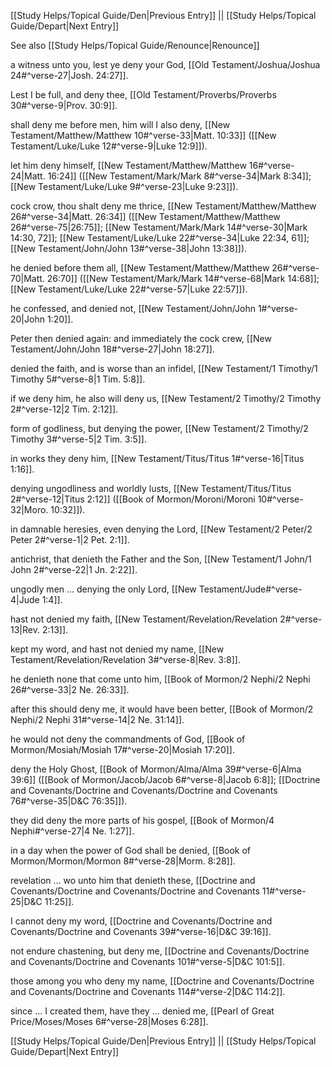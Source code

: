[[Study Helps/Topical Guide/Den|Previous Entry]]  ||  [[Study Helps/Topical Guide/Depart|Next Entry]]

 See also [[Study Helps/Topical Guide/Renounce|Renounce]]

 a witness unto you, lest ye deny your God, [[Old Testament/Joshua/Joshua 24#^verse-27|Josh. 24:27]].

 Lest I be full, and deny thee, [[Old Testament/Proverbs/Proverbs 30#^verse-9|Prov. 30:9]].

 shall deny me before men, him will I also deny, [[New Testament/Matthew/Matthew 10#^verse-33|Matt. 10:33]] ([[New Testament/Luke/Luke 12#^verse-9|Luke 12:9]]).

 let him deny himself, [[New Testament/Matthew/Matthew 16#^verse-24|Matt. 16:24]] ([[New Testament/Mark/Mark 8#^verse-34|Mark 8:34]]; [[New Testament/Luke/Luke 9#^verse-23|Luke 9:23]]).

 cock crow, thou shalt deny me thrice, [[New Testament/Matthew/Matthew 26#^verse-34|Matt. 26:34]] ([[New Testament/Matthew/Matthew 26#^verse-75|26:75]]; [[New Testament/Mark/Mark 14#^verse-30|Mark 14:30, 72]]; [[New Testament/Luke/Luke 22#^verse-34|Luke 22:34, 61]]; [[New Testament/John/John 13#^verse-38|John 13:38]]).

 he denied before them all, [[New Testament/Matthew/Matthew 26#^verse-70|Matt. 26:70]] ([[New Testament/Mark/Mark 14#^verse-68|Mark 14:68]]; [[New Testament/Luke/Luke 22#^verse-57|Luke 22:57]]).

 he confessed, and denied not, [[New Testament/John/John 1#^verse-20|John 1:20]].

 Peter then denied again: and immediately the cock crew, [[New Testament/John/John 18#^verse-27|John 18:27]].

 denied the faith, and is worse than an infidel, [[New Testament/1 Timothy/1 Timothy 5#^verse-8|1 Tim. 5:8]].

 if we deny him, he also will deny us, [[New Testament/2 Timothy/2 Timothy 2#^verse-12|2 Tim. 2:12]].

 form of godliness, but denying the power, [[New Testament/2 Timothy/2 Timothy 3#^verse-5|2 Tim. 3:5]].

 in works they deny him, [[New Testament/Titus/Titus 1#^verse-16|Titus 1:16]].

 denying ungodliness and worldly lusts, [[New Testament/Titus/Titus 2#^verse-12|Titus 2:12]] ([[Book of Mormon/Moroni/Moroni 10#^verse-32|Moro. 10:32]]).

 in damnable heresies, even denying the Lord, [[New Testament/2 Peter/2 Peter 2#^verse-1|2 Pet. 2:1]].

 antichrist, that denieth the Father and the Son, [[New Testament/1 John/1 John 2#^verse-22|1 Jn. 2:22]].

 ungodly men ... denying the only Lord, [[New Testament/Jude#^verse-4|Jude 1:4]].

 hast not denied my faith, [[New Testament/Revelation/Revelation 2#^verse-13|Rev. 2:13]].

 kept my word, and hast not denied my name, [[New Testament/Revelation/Revelation 3#^verse-8|Rev. 3:8]].

 he denieth none that come unto him, [[Book of Mormon/2 Nephi/2 Nephi 26#^verse-33|2 Ne. 26:33]].

 after this should deny me, it would have been better, [[Book of Mormon/2 Nephi/2 Nephi 31#^verse-14|2 Ne. 31:14]].

 he would not deny the commandments of God, [[Book of Mormon/Mosiah/Mosiah 17#^verse-20|Mosiah 17:20]].

 deny the Holy Ghost, [[Book of Mormon/Alma/Alma 39#^verse-6|Alma 39:6]] ([[Book of Mormon/Jacob/Jacob 6#^verse-8|Jacob 6:8]]; [[Doctrine and Covenants/Doctrine and Covenants/Doctrine and Covenants 76#^verse-35|D&C 76:35]]).

 they did deny the more parts of his gospel, [[Book of Mormon/4 Nephi#^verse-27|4 Ne. 1:27]].

 in a day when the power of God shall be denied, [[Book of Mormon/Mormon/Mormon 8#^verse-28|Morm. 8:28]].

 revelation ... wo unto him that denieth these, [[Doctrine and Covenants/Doctrine and Covenants/Doctrine and Covenants 11#^verse-25|D&C 11:25]].

 I cannot deny my word, [[Doctrine and Covenants/Doctrine and Covenants/Doctrine and Covenants 39#^verse-16|D&C 39:16]].

 not endure chastening, but deny me, [[Doctrine and Covenants/Doctrine and Covenants/Doctrine and Covenants 101#^verse-5|D&C 101:5]].

 those among you who deny my name, [[Doctrine and Covenants/Doctrine and Covenants/Doctrine and Covenants 114#^verse-2|D&C 114:2]].

 since ... I created them, have they ... denied me, [[Pearl of Great Price/Moses/Moses 6#^verse-28|Moses 6:28]].

[[Study Helps/Topical Guide/Den|Previous Entry]]  ||  [[Study Helps/Topical Guide/Depart|Next Entry]]